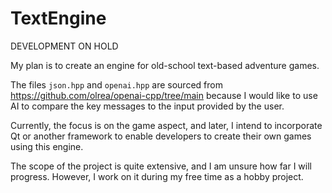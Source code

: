 # TextEngine
DEVELOPMENT ON HOLD

My plan is to create an engine for old-school text-based adventure games.

The files `json.hpp` and `openai.hpp` are sourced from https://github.com/olrea/openai-cpp/tree/main because I would like to use AI to compare the key messages to the input provided by the user. 

Currently, the focus is on the game aspect, and later, I intend to incorporate Qt or another framework to enable developers to create their own games using this engine.

The scope of the project is quite extensive, and I am unsure how far I will progress. However, I work on it during my free time as a hobby project.
